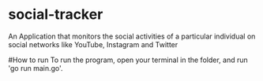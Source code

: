 # social-tracker
An Application that monitors the social activities of a particular individual on social networks like YouTube, Instagram and Twitter

#How to run
To run the program, open your terminal in the folder, and run 'go run main.go'.
